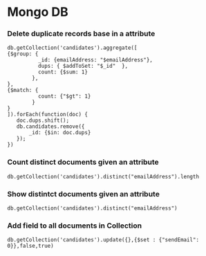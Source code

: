 # Mongo DB

### Delete duplicate records base in a attribute

```
db.getCollection('candidates').aggregate([
{$group: { 
          _id: {emailAddress: "$emailAddress"},
          dups: { $addToSet: "$_id"  },
          count: {$sum: 1} 
        }, 
},
{$match: { 
          count: {"$gt": 1}
        }
}
]).forEach(function(doc) {
   doc.dups.shift();
   db.candidates.remove({
       _id: {$in: doc.dups}
   });
})
```
### Count distinct documents given an attribute
```
db.getCollection('candidates').distinct("emailAddress").length
```

### Show distintct documents given an attribute
```
db.getCollection('candidates').distinct("emailAddress")
```
### Add field to all documents in Collection
```
db.getCollection('candidates').update({},{$set : {"sendEmail": 0}},false,true)
```
